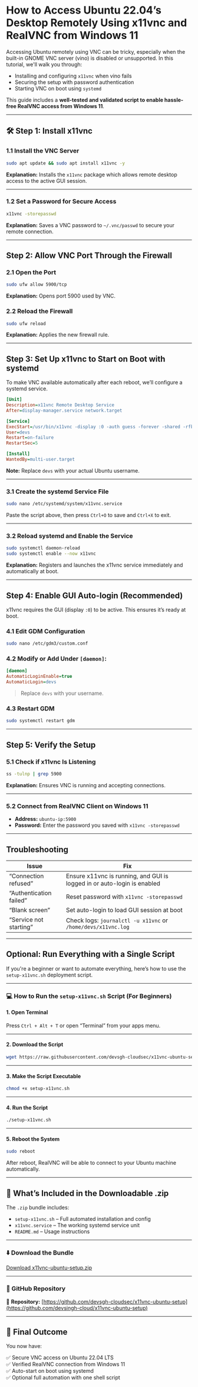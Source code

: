 # How to Access Ubuntu 22.04’s Desktop Remotely Using x11vnc and RealVNC from Windows 11

Accessing Ubuntu remotely using VNC can be tricky, especially when the built-in GNOME VNC server (vino) is disabled or unsupported. In this tutorial, we'll walk you through:

* Installing and configuring `x11vnc` when vino fails
* Securing the setup with password authentication
* Starting VNC on boot using `systemd`

This guide includes a **well-tested and validated script to enable hassle-free RealVNC access from Windows 11**.

---

## 🛠️ Step 1: Install x11vnc

### 1.1 Install the VNC Server

```bash
sudo apt update && sudo apt install x11vnc -y
```

**Explanation:** Installs the `x11vnc` package which allows remote desktop access to the active GUI session.

---

### 1.2 Set a Password for Secure Access

```bash
x11vnc -storepasswd
```

**Explanation:** Saves a VNC password to `~/.vnc/passwd` to secure your remote connection.

---

## Step 2: Allow VNC Port Through the Firewall

### 2.1 Open the Port

```bash
sudo ufw allow 5900/tcp
```

**Explanation:** Opens port 5900 used by VNC.

### 2.2 Reload the Firewall

```bash
sudo ufw reload
```

**Explanation:** Applies the new firewall rule.

---

## Step 3: Set Up x11vnc to Start on Boot with systemd

To make VNC available automatically after each reboot, we’ll configure a systemd service.


```ini
[Unit]
Description=x11vnc Remote Desktop Service
After=display-manager.service network.target

[Service]
ExecStart=/usr/bin/x11vnc -display :0 -auth guess -forever -shared -rfbauth /home/devs/.vnc/passwd -rfbport 5900 -o /home/devs/x11vnc.log -localhost no
User=devs
Restart=on-failure
RestartSec=5

[Install]
WantedBy=multi-user.target
```

**Note:** Replace `devs` with your actual Ubuntu username.

---

### 3.1 Create the systemd Service File

```bash
sudo nano /etc/systemd/system/x11vnc.service
```

Paste the script above, then press `Ctrl+O` to save and `Ctrl+X` to exit.

---

### 3.2 Reload systemd and Enable the Service

```bash
sudo systemctl daemon-reload
sudo systemctl enable --now x11vnc
```

**Explanation:** Registers and launches the x11vnc service immediately and automatically at boot.

---

## Step 4: Enable GUI Auto-login (Recommended)

x11vnc requires the GUI (display `:0`) to be active. This ensures it’s ready at boot.

### 4.1 Edit GDM Configuration

```bash
sudo nano /etc/gdm3/custom.conf
```

### 4.2 Modify or Add Under `[daemon]`:

```ini
[daemon]
AutomaticLoginEnable=true
AutomaticLogin=devs
```

> Replace `devs` with your username.

### 4.3 Restart GDM

```bash
sudo systemctl restart gdm
```

---

## Step 5: Verify the Setup

### 5.1 Check if x11vnc Is Listening

```bash
ss -tulnp | grep 5900
```

**Explanation:** Ensures VNC is running and accepting connections.

---

### 5.2 Connect from RealVNC Client on Windows 11

* **Address:** `ubuntu-ip:5900`
* **Password:** Enter the password you saved with `x11vnc -storepasswd`

---

## Troubleshooting

| Issue                   | Fix                                                                     |
| ----------------------- | ----------------------------------------------------------------------- |
| “Connection refused”    | Ensure x11vnc is running, and GUI is logged in or auto-login is enabled |
| “Authentication failed” | Reset password with `x11vnc -storepasswd`                               |
| “Blank screen”          | Set auto-login to load GUI session at boot                              |
| “Service not starting”  | Check logs: `journalctl -u x11vnc` or `/home/devs/x11vnc.log`           |

---

## Optional: Run Everything with a Single Script

If you're a beginner or want to automate everything, here’s how to use the `setup-x11vnc.sh` deployment script.

---

### 💻 How to Run the `setup-x11vnc.sh` Script (For Beginners)

#### 1. Open Terminal

Press `Ctrl + Alt + T` or open “Terminal” from your apps menu.

---

#### 2. Download the Script

```bash
wget https://raw.githubusercontent.com/devsgh-cloudsec/x11vnc-ubuntu-setup/main/setup-x11vnc.sh
```

---

#### 3. Make the Script Executable

```bash
chmod +x setup-x11vnc.sh
```

---

#### 4. Run the Script

```bash
./setup-x11vnc.sh
```

---

#### 5. Reboot the System

```bash
sudo reboot
```

After reboot, RealVNC will be able to connect to your Ubuntu machine automatically.

---

## 📁 What’s Included in the Downloadable .zip

The `.zip` bundle includes:

* `setup-x11vnc.sh` – Full automated installation and config
* `x11vnc.service` – The working systemd service unit
* `README.md` – Usage instructions

---

### ⬇️ Download the Bundle

[Download x11vnc-ubuntu-setup.zip](https://github.com/devsgh-cloudsec/x11vnc-ubuntu-setup/archive/refs/heads/main.zip)

---

### 📂 GitHub Repository

🔗 **Repository:** [https://github.com/devsgh-cloudsec/x11vnc-ubuntu-setup](https://github.com/devsingh-cloud/x11vnc-ubuntu-setup)

---

## 🏁 Final Outcome

You now have:

✅ Secure VNC access on Ubuntu 22.04 LTS  
✅ Verified RealVNC connection from Windows 11  
✅ Auto-start on boot using systemd  
✅ Optional full automation with one shell script

